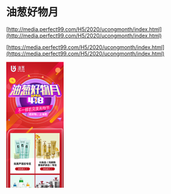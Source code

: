 
# 油葱好物月


[http://media.perfect99.com/H5/2020/ucongmonth/index.html](http://media.perfect99.com/H5/2020/ucongmonth/index.html)

[‌https://media.perfect99.com/H5/2020/ucongmonth/index.html](‌https://media.perfect99.com/H5/2020/ucongmonth/index.html)



<img src="../../assets/image-20200611170855452.png" alt="image-20200611170855452" style="zoom:50%;" />


